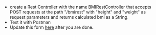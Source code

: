 - create a Rest Controller with the name BMIRestController that accepts POST requests at the path "/bmirest" with "height" and "weight" as request parameters and returns calculated bmi as a String.
- Test it with Postman
- Update this form [here](https://forms.gle/J69ZjUGezMSV3QqN7) after you are done.